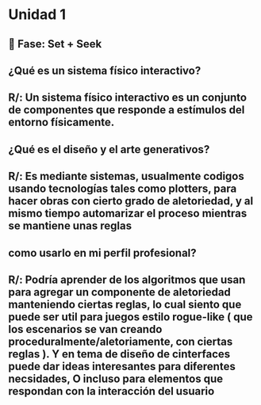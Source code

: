 # Unidad 1

## 🔎 Fase: Set + Seek

## ¿Qué es un sistema físico interactivo?
## R/: Un sistema físico interactivo es un conjunto de componentes que responde a estímulos del entorno físicamente.

## ¿Qué es el diseño y el arte generativos?
## R/: Es mediante sistemas, usualmente codigos usando tecnologías tales como plotters, para hacer obras con cierto grado de aletoriedad, y al mismo tiempo automarizar el proceso mientras se mantiene unas reglas

## como usarlo en mi perfil profesional? 
## R/: Podría aprender de los algoritmos que usan para agregar un componente de aletoriedad manteniendo ciertas reglas, lo cual siento que puede ser util para juegos estilo rogue-like ( que los escenarios se van creando proceduralmente/aletoriamente, con ciertas reglas ). Y en tema de diseño de cinterfaces puede dar ideas interesantes para diferentes necsidades, O incluso para elementos que respondan con la interacción del usuario 
